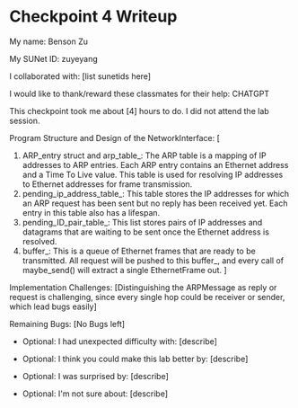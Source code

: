Checkpoint 4 Writeup
====================

My name: Benson Zu

My SUNet ID: zuyeyang

I collaborated with: [list sunetids here]

I would like to thank/reward these classmates for their help: CHATGPT

This checkpoint took me about [4] hours to do. I did not attend the lab session.

Program Structure and Design of the NetworkInterface:
[
1. ARP_entry struct and arp_table_: 
The ARP table is a mapping of IP addresses to ARP entries. Each ARP entry 
contains an Ethernet address and a Time To Live value. This table is used
for resolving IP addresses to Ethernet addresses for frame transmission.
2. pending_ip_address_table_: 
This table stores the IP addresses for which an ARP request has been sent
but no reply has been received yet. Each entry in this table also has a 
lifespan.
3. pending_ID_pair_table_: 
This list stores pairs of IP addresses and datagrams that are waiting to be
sent once the Ethernet address is resolved.
4. buffer_: 
This is a queue of Ethernet frames that are ready to be transmitted. All
request will be pushed to this buffer_, and every call of maybe_send()
will extract a single EthernetFrame out.
]

Implementation Challenges:
[Distinguishing the ARPMessage as reply or request is challenging, since 
every single hop could be receiver or sender, which lead bugs easily]

Remaining Bugs:
[No Bugs left]

- Optional: I had unexpected difficulty with: [describe]

- Optional: I think you could make this lab better by: [describe]

- Optional: I was surprised by: [describe]

- Optional: I'm not sure about: [describe]
